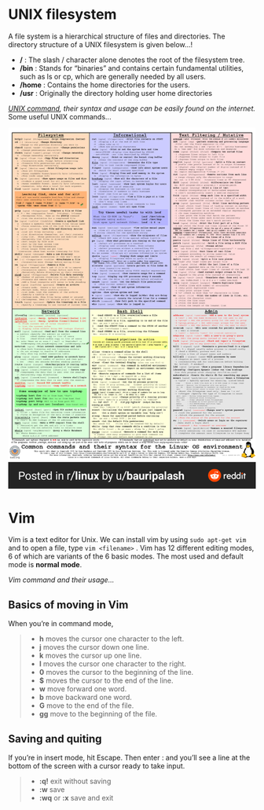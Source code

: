 
# UNIX filesystem

A file system is a hierarchical structure of files and directories. The directory structure of a UNIX filesystem is given below...!

+ **/** : The slash / character alone denotes the root of the filesystem tree.
+ **/bin** : Stands for “binaries” and contains certain fundamental utilities, such as ls or cp, which are generally needed by all users.
+ **/home** : Contains the home directories for the users.
+ **/usr** : Originally the directory holding user home directories

*[UNIX command](https://en.wikipedia.org/wiki/List_of_Unix_commands), their syntax and usage can be easily found on the internet.* Some useful UNIX commands...

![UNIX commands!](UNIX_command.png)

# Vim

Vim is a text editor for Unix. We can install vim by using
`sudo apt-get vim` and to open a file, type `vim <filename>` . Vim has 12 different editing modes, 6 of which are variants of the 6 basic modes. The most used and default mode is **normal mode**.

*Vim command and their usage...*

## Basics of moving in Vim

When you’re in command mode,

> + **h** moves the cursor one character to the left.
> + **j** moves the cursor down one line.
> + **k** moves the cursor up one line.
> + **l** moves the cursor one character to the right.
> + **0** moves the cursor to the beginning of the line.
> + **$** moves the cursor to the end of the line.
> + **w** move forward one word.
> + **b** move backward one word.
> + **G** move to the end of the file.
> + **gg** move to the beginning of the file.
 
## Saving and quiting

If you’re in insert mode, hit Escape. Then enter : and you’ll see a line at the bottom of the screen with a cursor ready to take input.

> + **:q!** exit without saving
> + **:w** save
> + **:wq** or **:x** save and exit
